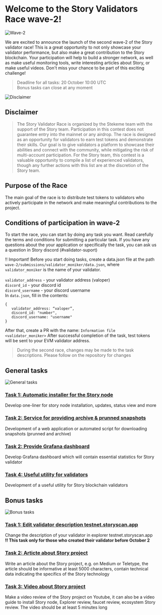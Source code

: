 # Welcome to the Story Validators Race wave-2!
![Wave-2](https://github.com/user-attachments/assets/b314b25e-8b80-4a55-8b41-1010b5de688b)

We are excited to announce the launch of the second wave-2 of the Story validator race! This is a great opportunity to not only showcase your validator performance, but also make a great contribution to the Story blockchain. Your participation will help to build a stronger network, as well as make useful monitoring tools, write interesting articles about Story, or make useful videos. Don't miss your chance to be part of this exciting challenge!

> Deadline for all tasks: 20 October 10:00 UTC<br>
Bonus tasks can close at any moment

![Disclaimer](https://github.com/user-attachments/assets/04cf6335-8e5d-4e2d-8be9-c4a509ba72e1)
## Disclaimer
> The Story Validator Race is organized by the Stekeme team with the support of the Story team. Participation in this contest does not guarantee entry into the mainnet or any airdrop. The race is designed as an opportunity for validators to earn test tokens and demonstrate their skills. Our goal is to give validators a platform to showcase their abilities and connect with the community, while mitigating the risk of multi-account participation. For the Story team, this contest is a valuable opportunity to compile a list of experienced validators, though any further actions with this list are at the discretion of the Story team.

## Purpose of the Race
The main goal of the race is to distribute test tokens to validators who actively participate in the network and make meaningful contributions to the project.

## Conditions of participation in wave-2
To start the race, you can start by doing any task you want. Read carefully the terms and conditions for submitting a particular task. If you have any questions about the your application or specifically the task, you can ask us a question in Story discord (#validator-suport)

‼️ Important! Before you start doing tasks, create a data.json file at the path `wave-2/submissions/validator_moniker/data.json`, where `validator_moniker` is the name of your validator.</br>
</br>
`validator_address` - your validator address (valoper)</br>
`discord_id` - your discord id</br>
`discord_username` - your discord username</br>
In `data.json`, fill in the contents:
```
{
   validator_address: “valoper”,
   discord_id: "number",
   discord_username: "username"
}
```
After that, create a PR with the name: `Information file <validator_moniker>`
After successful completion of the task, test tokens will be sent to your EVM validator address.

> During the second race, changes may be made to the task descriptions. Please follow on the repository for changes


## General tasks
![General tasks](https://github.com/user-attachments/assets/9d2bd1c6-265f-4159-8bbc-92a368b3dd59)

### [Task 1: Automatic installer for the Story node](./wave-2/tasks/general-task-1.md)
Develop one-liner for story node installation, updates, status view and more

### [Task 2: Service for providing archive & prunned snapshots](./wave-2/tasks/general-task-2.md)
Development of a web application or automated script for downloading snapshots (prunned and archive)

### [Task 2: Provide Grafana dashboard](./wave-2/tasks/general-task-3.md)
Develop Grafana dashboard which will contain essential statistics for Story validator

### [Task 4: Useful utility for validators](./wave-2/tasks/general-task-4.md)
Development of a useful utility for Story blockchain validators

## Bonus tasks
![Bonus tasks](https://github.com/user-attachments/assets/8b902a01-4fb0-4f71-8f7e-86b5524af002)

### [Task 1: Edit validator description testnet.storyscan.app](./wave-2/tasks/bonus-task-1.md)
Change the description of your validator in explorer testnet.storyscan.app</br>
<b>‼️ This task only for those who created their validator before October 2</b>

### [Task 2: Articte about Story project](./wave-2/tasks/bonus-task-2.md)
Write an article about the Story project, e.g. on Medium or Teletype, the article should be informative at least 5000 characters, contain technical data indicating the specifics of the Story technology

### [Task 3: Video about Story project](./wave-2/tasks/bonus-task-3.md)
Make a video review of the Story project on Youtube, it can also be a video guide to install Story node, Explorer review, faucet review, ecosystem Story review. The video should be at least 5 minutes long

